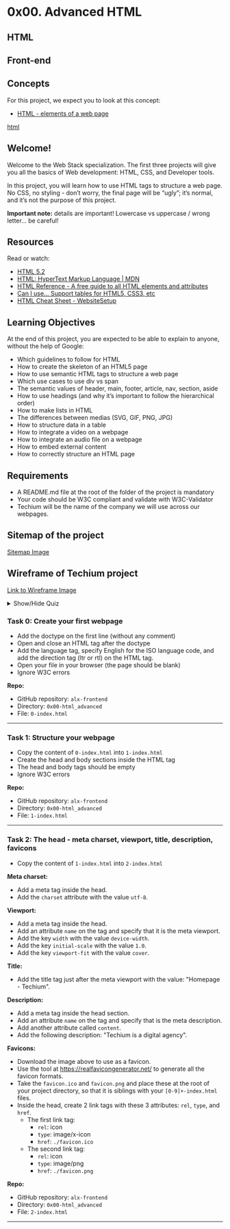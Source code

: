# 0x00. Advanced HTML

## HTML
## Front-end

## Concepts
For this project, we expect you to look at this concept:

- [HTML - elements of a web page]()

[html](images/5d9e347964a9cc0e3e24.jpg)


## Welcome!
Welcome to the Web Stack specialization. The first three projects will give you all the basics of Web development: HTML, CSS, and Developer tools.

In this project, you will learn how to use HTML tags to structure a web page. No CSS, no styling - don’t worry, the final page will be “ugly”; it’s normal, and it’s not the purpose of this project.

**Important note:** details are important! Lowercase vs uppercase / wrong letter… be careful!

## Resources
Read or watch:

- [HTML 5.2](https://www.w3.org/TR/html52/)
- [HTML: HyperText Markup Language | MDN](https://developer.mozilla.org/en-US/docs/Web/HTML)
- [HTML Reference - A free guide to all HTML elements and attributes](https://htmlreference.io/)
- [Can I use… Support tables for HTML5, CSS3, etc](https://caniuse.com/)
- [HTML Cheat Sheet - WebsiteSetup](https://websitesetup.org/html5-cheat-sheet/)

## Learning Objectives
At the end of this project, you are expected to be able to explain to anyone, without the help of Google:

- Which guidelines to follow for HTML
- How to create the skeleton of an HTML5 page
- How to use semantic HTML tags to structure a web page
- Which use cases to use div vs span
- The semantic values of header, main, footer, article, nav, section, aside
- How to use headings (and why it’s important to follow the hierarchical order)
- How to make lists in HTML
- The differences between medias (SVG, GIF, PNG, JPG)
- How to structure data in a table
- How to integrate a video on a webpage
- How to integrate an audio file on a webpage
- How to embed external content
- How to correctly structure an HTML page

## Requirements
- A README.md file at the root of the folder of the project is mandatory
- Your code should be W3C compliant and validate with W3C-Validator
- Techium will be the name of the company we will use across our webpages.

## Sitemap of the project
[Sitemap Image](images/4dec2ba9d84a0a55355b1c1e2de4c57854a2d35a.png)

## Wireframe of Techium project
[Link to Wireframe Image](images/3e4f9e2b3cb73d1768229e086f5da35337be5c6c.png)

<details>
  <summary>Show/Hide Quiz</summary>

## Quiz questions
  
### Question #0
Which information can we find in the `<head>` tag? Please select all correct answers

- [x] link to stylesheets
- [x] metadata
- [ ] link to Twitter
- [ ] navigation

### Question #1
Which tag should we use to embed another website?

- [ ] `<code>`
- [ ] `<p>`
- [ ] `<a>`
- [ ] `<div>`
- [x] `<iframe>`

### Question #2
Which tag should we use to change the font weight of a text? Please select all correct answers

- [x] `<strong>`
- [ ] `<em>`
- [x] `<b>`
- [ ] `<h1>`
- [ ] `<i>`
- [ ] `<bold>`

### Question #3
Which tag should we use to group elements in an unordered list?

- [ ] `<unordered list>`
- [ ] `<table>`
- [x] `<ul>`
- [ ] `<li>`
- [ ] `<ol>`
- [ ] `<list>`

### Question #4
Which tag should we use to draw a horizontal line? (usually used to separate topics in a paragraph)

- [x] `<hr>`
- [ ] `<line>`
- [ ] `<break>`
- [ ] `<br>`

### Question #5
How many levels are available in HTML5 for section headings?

- [ ] 8
- [x] 6
- [ ] 2
- [ ] 1
- [ ] 4
- [ ] 10

### Question #6
Which tag should we use to create a hyperlink?

- [x] `<a>`
- [ ] `<div>`
- [ ] `<to>`
- [ ] `<link>`
- [ ] `<p>`

### Question #7
Which tag should we use to change the browser tab text?

- [ ] `<browser>`
- [ ] `<head>`
- [ ] `<tab>`
- [x] `<title>`

### Question #8
Which tag should we use to embed an image?

- [ ] `<caption>`
- [x] `<img>`
- [ ] `<div>`
- [ ] `<iframe>`

</details>

### Task 0: Create your first webpage

- Add the doctype on the first line (without any comment)
- Open and close an HTML tag after the doctype
- Add the language tag, specify English for the ISO language code, and add the direction tag (ltr or rtl) on the HTML tag.
- Open your file in your browser (the page should be blank)
- Ignore W3C errors


**Repo:**
- GitHub repository: `alx-frontend`
- Directory: `0x00-html_advanced`
- File:  `0-index.html`

---

### Task 1: Structure your webpage

- Copy the content of `0-index.html` into `1-index.html`
- Create the head and body sections inside the HTML tag
- The head and body tags should be empty
- Ignore W3C errors

**Repo:**
- GitHub repository: `alx-frontend`
- Directory: `0x00-html_advanced`
- File:  `1-index.html`

---

### Task 2: The head - meta charset, viewport, title, description, favicons

- Copy the content of `1-index.html` into `2-index.html`

**Meta charset:**
  - Add a meta tag inside the head.
  - Add the `charset` attribute with the value `utf-8`.

**Viewport:**
  - Add a meta tag inside the head.
  - Add an attribute `name` on the tag and specify that it is the meta viewport.
  - Add the key `width` with the value `device-width`.
  - Add the key `initial-scale` with the value `1.0`.
  - Add the key `viewport-fit` with the value `cover`.

**Title:**
  - Add the title tag just after the meta viewport with the value: "Homepage - Techium".

**Description:**
  - Add a meta tag inside the head section.
  - Add an attribute `name` on the tag and specify that is the meta description.
  - Add another attribute called `content`.
  - Add the following description: "Techium is a digital agency".

**Favicons:**
  - Download the image above to use as a favicon.
  - Use the tool at https://realfavicongenerator.net/ to generate all the favicon formats.
  - Take the `favicon.ico` and `favicon.png` and place these at the root of your project directory, so that it is siblings with your `[0-9]+-index.html` files.
  - Inside the head, create 2 link tags with these 3 attributes: `rel`, `type`, and `href`.
    - The first link tag:
      - `rel`: icon
      - `type`: image/x-icon
      - `href`: `./favicon.ico`
    - The second link tag:
      - `rel`: icon
      - `type`: image/png
      - `href`: `./favicon.png`


**Repo:**
- GitHub repository: `alx-frontend`
- Directory: `0x00-html_advanced`
- File:  `2-index.html`

---

